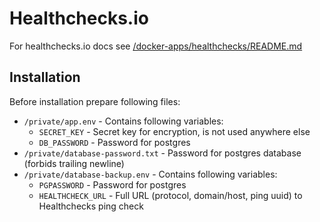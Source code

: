 # Healthchecks.io

For healthchecks.io docs see [/docker-apps/healthchecks/README.md](../../../../docker-apps/healthchecks/README.md)

## Installation

Before installation prepare following files:

- `/private/app.env` - Contains following variables:
    - `SECRET_KEY` - Secret key for encryption, is not used anywhere else
    - `DB_PASSWORD` - Password for postgres
- `/private/database-password.txt` - Password for postgres database (forbids trailing newline)
- `/private/database-backup.env` - Contains following variables:
    - `PGPASSWORD` - Password for postgres
    - `HEALTHCHECK_URL` - Full URL (protocol, domain/host, ping uuid) to Healthchecks ping check
